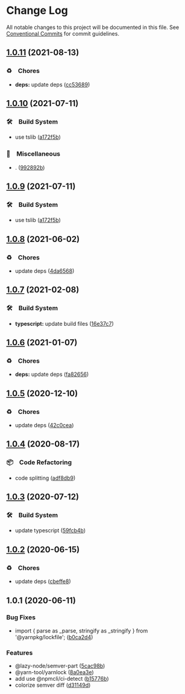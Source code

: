# Change Log

All notable changes to this project will be documented in this file.
See [Conventional Commits](https://conventionalcommits.org) for commit guidelines.

## [1.0.11](https://github.com/bluelovers/ws-yarn-workspaces/compare/@lazy-node/semver-part@1.0.10...@lazy-node/semver-part@1.0.11) (2021-08-13)


### ♻️　Chores

* **deps:** update deps ([cc53689](https://github.com/bluelovers/ws-yarn-workspaces/commit/cc53689dadd1334672807d4737c0e6400b15aba0))





## [1.0.10](https://github.com/bluelovers/ws-yarn-workspaces/compare/@lazy-node/semver-part@1.0.8...@lazy-node/semver-part@1.0.10) (2021-07-11)


### 🛠　Build System

* use tslib ([a172f5b](https://github.com/bluelovers/ws-yarn-workspaces/commit/a172f5b85b6b74256ebc8707435e0756adfd533a))


### 🔖　Miscellaneous

* . ([992892b](https://github.com/bluelovers/ws-yarn-workspaces/commit/992892bbf110cad2a8ee559521fc64506700e228))





## [1.0.9](https://github.com/bluelovers/ws-yarn-workspaces/compare/@lazy-node/semver-part@1.0.8...@lazy-node/semver-part@1.0.9) (2021-07-11)


### 🛠　Build System

* use tslib ([a172f5b](https://github.com/bluelovers/ws-yarn-workspaces/commit/a172f5b85b6b74256ebc8707435e0756adfd533a))





## [1.0.8](https://github.com/bluelovers/ws-yarn-workspaces/compare/@lazy-node/semver-part@1.0.7...@lazy-node/semver-part@1.0.8) (2021-06-02)


### ♻️　Chores

* update deps ([4da6568](https://github.com/bluelovers/ws-yarn-workspaces/commit/4da65683a914d70a296533568d412df3f9a90e93))





## [1.0.7](https://github.com/bluelovers/ws-yarn-workspaces/compare/@lazy-node/semver-part@1.0.6...@lazy-node/semver-part@1.0.7) (2021-02-08)


### 🛠　Build System

* **typescript:** update build files ([16e37c7](https://github.com/bluelovers/ws-yarn-workspaces/commit/16e37c7b0692fe4a156f793618a3487b6aa81c56))





## [1.0.6](https://github.com/bluelovers/ws-yarn-workspaces/compare/@lazy-node/semver-part@1.0.5...@lazy-node/semver-part@1.0.6) (2021-01-07)


### ♻️　Chores

* **deps:** update deps ([fa82656](https://github.com/bluelovers/ws-yarn-workspaces/commit/fa82656d4a6d40b98d0bac2afb9a4de4428f5a04))





## [1.0.5](https://github.com/bluelovers/ws-yarn-workspaces/compare/@lazy-node/semver-part@1.0.4...@lazy-node/semver-part@1.0.5) (2020-12-10)


### ♻️　Chores

* update deps ([42c0cea](https://github.com/bluelovers/ws-yarn-workspaces/commit/42c0cea71062526ba664c8b5cf0888c0d15a1359))





## [1.0.4](https://github.com/bluelovers/ws-yarn-workspaces/compare/@lazy-node/semver-part@1.0.3...@lazy-node/semver-part@1.0.4) (2020-08-17)


### 📦　Code Refactoring

* code splitting ([adf8db9](https://github.com/bluelovers/ws-yarn-workspaces/commit/adf8db933ceca6c55629910194cd236b5b962299))





## [1.0.3](https://github.com/bluelovers/ws-yarn-workspaces/compare/@lazy-node/semver-part@1.0.2...@lazy-node/semver-part@1.0.3) (2020-07-12)


### 🛠　Build System

* update typescript ([59fcb4b](https://github.com/bluelovers/ws-yarn-workspaces/commit/59fcb4b76df45c08f990ef8adeb66558ed4e4237))





## [1.0.2](https://github.com/bluelovers/ws-yarn-workspaces/compare/@lazy-node/semver-part@1.0.1...@lazy-node/semver-part@1.0.2) (2020-06-15)


### ♻️　Chores

*  update deps ([cbeffe8](https://github.com/bluelovers/ws-yarn-workspaces/commit/cbeffe8cc104bcc5662b9af1771dc985e3635eea))





## 1.0.1 (2020-06-11)


### Bug Fixes

* import { parse as _parse, stringify as _stringify } from '@yarnpkg/lockfile'; ([b0ca2d4](https://github.com/bluelovers/ws-yarn-workspaces/commit/b0ca2d43d7d28bd49b44b30f720b88247aed1c9f))


### Features

* @lazy-node/semver-part ([5cac98b](https://github.com/bluelovers/ws-yarn-workspaces/commit/5cac98bbff50ee36b1833f74b0b472746b31ca36))
* @yarn-tool/yarnlock ([8a0ea3e](https://github.com/bluelovers/ws-yarn-workspaces/commit/8a0ea3ef8f22648eb1e4b76bb44cf489a9808cb5))
* add use @npmcli/ci-detect ([b15776b](https://github.com/bluelovers/ws-yarn-workspaces/commit/b15776b61cc9e1db49121601dbf3dcb35f78ceb0))
* colorize semver diff ([d31149d](https://github.com/bluelovers/ws-yarn-workspaces/commit/d31149deac15fdb7ce473496687219bfbd112ca8))
